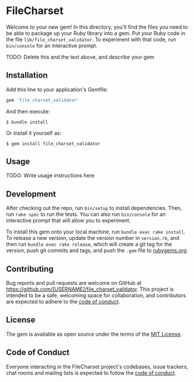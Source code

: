 # FileCharset

Welcome to your new gem! In this directory, you'll find the files you need to be able to package up your Ruby library into a gem. Put your Ruby code in the file `lib/file_charset_validator`. To experiment with that code, run `bin/console` for an interactive prompt.

TODO: Delete this and the text above, and describe your gem

## Installation

Add this line to your application's Gemfile:

```ruby
gem 'file_charset_validator'
```

And then execute:

    $ bundle install

Or install it yourself as:

    $ gem install file_charset_validator

## Usage

TODO: Write usage instructions here

## Development

After checking out the repo, run `bin/setup` to install dependencies. Then, run `rake spec` to run the tests. You can also run `bin/console` for an interactive prompt that will allow you to experiment.

To install this gem onto your local machine, run `bundle exec rake install`. To release a new version, update the version number in `version.rb`, and then run `bundle exec rake release`, which will create a git tag for the version, push git commits and tags, and push the `.gem` file to [rubygems.org](https://rubygems.org).

## Contributing

Bug reports and pull requests are welcome on GitHub at https://github.com/[USERNAME]/file_charset_validator. This project is intended to be a safe, welcoming space for collaboration, and contributors are expected to adhere to the [code of conduct](https://github.com/[USERNAME]/file_charset_validator/blob/master/CODE_OF_CONDUCT.md).


## License

The gem is available as open source under the terms of the [MIT License](https://opensource.org/licenses/MIT).

## Code of Conduct

Everyone interacting in the FileCharset project's codebases, issue trackers, chat rooms and mailing lists is expected to follow the [code of conduct](https://github.com/[USERNAME]/file_charset_validator/blob/master/CODE_OF_CONDUCT.md).
